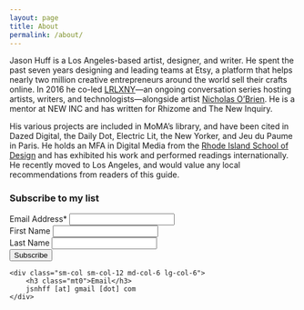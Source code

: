 ```yaml
---
layout: page
title: About
permalink: /about/
---
```


Jason Huff is a Los Angeles-based artist, designer, and writer. He spent the past seven years designing and leading teams at Etsy, a platform that helps nearly two million creative entrepreneurs around the world sell their crafts online. In 2016 he co-led <a href="http://www.livingroomlightexchange.com/lrlxny/">LRLXNY</a>—an ongoing conversation series hosting artists, writers, and technologists—alongside artist <a href="https://thecreativeindependent.com/people/nicholas-obrien-on-slowing-down-and-nurturing-your-friendships/">Nicholas O’Brien</a>. He is a mentor at NEW INC and has written for Rhizome and The New Inquiry.

His various projects are included in MoMA’s library, and have been cited in Dazed Digital, the Daily Dot, Electric Lit, the New Yorker, and Jeu du Paume in Paris. He holds an MFA in Digital Media from the <a href="http://www.risd.edu" alt="RISD" title="risd.edu">Rhode Island School of Design</a> and has exhibited his work and performed readings internationally. He recently moved to Los Angeles, and would value any local recommendations from readers of this guide.

<div class="clearfix mt4">
    <div class="sm-col sm-col-12 md-col-6 lg-col-6 mb3">
    <!-- Begin MailChimp Signup Form -->
        <form action="//jason-huff.us5.list-manage.com/subscribe/post?u=7089cac3f4f834fe7a27ad78f&amp;id=f823dc3ba7" method="post" id="mc-embedded-subscribe-form" name="mc-embedded-subscribe-form" class="validate" target="_blank" novalidate>
            <h3 class="mt0">Subscribe to my list</h3>
            <div class="">
                <label for="mce-EMAIL">Email Address*</label>
                <input type="email" value="" name="EMAIL" class="required block mb1 field-light" id="mce-EMAIL">
            </div>
            <div class="">
                <label for="mce-FNAME">First Name </label>
                <input type="text" value="" name="FNAME" class="block mb1 field-light" id="mce-FNAME">
            </div>
            <div class="">
                <label for="mce-LNAME">Last Name </label>
                <input type="text" value="" name="LNAME" class="block mb1 field-light" id="mce-LNAME">
            </div>
            <div id="mce-responses" class="">
                <div class="response" id="mce-error-response" style="display:none"></div>
                <div class="response" id="mce-success-response" style="display:none"></div>
            </div>
            <!-- real people should not fill this in and expect good things - do not remove this or risk form bot signups-->
            <div style="position: absolute; left: -5000px;">
                <input type="text" name="b_7089cac3f4f834fe7a27ad78f_f823dc3ba7" tabindex="-1" value="">
            </div>
            <div class="">
                <input type="submit" value="Subscribe" name="subscribe" id="" class="button black bg-darken-2 mt2">
            </div>
        </form>
    <!--End mc_embed_signup-->
    </div>

    <div class="sm-col sm-col-12 md-col-6 lg-col-6">
        <h3 class="mt0">Email</h3>
        jsnhff [at] gmail [dot] com
    </div>
</div>
